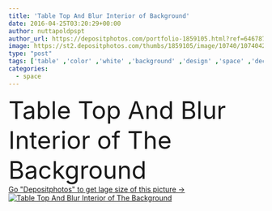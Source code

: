 ```yaml
---
title: 'Table Top And Blur Interior of Background'
date: 2016-04-25T03:20:29+00:00
author: nuttapoldpspt
author_url: https://depositphotos.com/portfolio-1859105.html?ref=64678756
image: https://st2.depositphotos.com/thumbs/1859105/image/10740/107404212/api_thumb_450.jpg?forcejpeg=true
type: "post"
tags: ['table' ,'color' ,'white' ,'background' ,'design' ,'space' ,'decoration' ,'closeup' ,'counter' ,'empty' ,'texture' ,'brown' ,'cutting' ,'wooden' ,'board' ,'ceramic' ,'vintage' ,'modern' ,'wall' ,'interior' ,'blank' ,'display' ,'desk' ,'mirror' ,'bathroom' ,'bathtub' ,'clean' ,'furniture' ,'room' ,'wood' ,'top' ,'wash' ,'sink' ,'living' ,'place' ]
categories: 
  - space
---
```

<div aling="center">
            <font size="60"> Table Top And Blur Interior of The Background</font>   
</div>
<div>
    <a href='https://st2.depositphotos.com/thumbs/1859105/image/10740/107404212/api_thumb_450.jpg?forcejpeg=true?ref=64678756' target=_blank > Go "Depositphotos" to get lage size of this picture ->
        <img href='https://st2.depositphotos.com/thumbs/1859105/image/10740/107404212/api_thumb_450.jpg?forcejpeg=true?ref=64678756' src='https://st2.depositphotos.com/1859105/10740/i/950/depositphotos_107404212-stock-photo-table-top-and-blur-interior.jpg?forcejpeg=true' alt='Table Top And Blur Interior of The Background' >
    </a>
</div>
